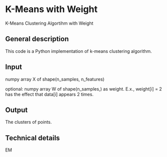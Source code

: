 K-Means with Weight
=======

K-Means Clustering Algortihm with Weight

## General description
 
This code is a Python implementation of k-means clustering algorithm.

## Input

numpy array X of shape(n_samples, n_features)

optional: numpy array W of shape(n_samples,) as weight. E.x., weight[i] = 2 has the effect that data[i] appears 2 times.

## Output

The clusters of points.

## Technical details

EM
